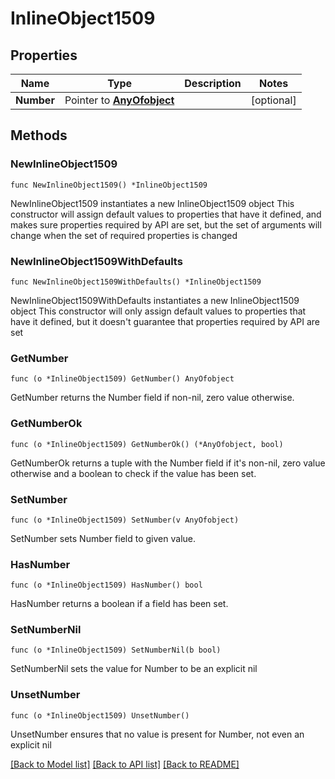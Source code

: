 # InlineObject1509

## Properties

Name | Type | Description | Notes
------------ | ------------- | ------------- | -------------
**Number** | Pointer to [**AnyOfobject**](anyOf&lt;object&gt;.md) |  | [optional] 

## Methods

### NewInlineObject1509

`func NewInlineObject1509() *InlineObject1509`

NewInlineObject1509 instantiates a new InlineObject1509 object
This constructor will assign default values to properties that have it defined,
and makes sure properties required by API are set, but the set of arguments
will change when the set of required properties is changed

### NewInlineObject1509WithDefaults

`func NewInlineObject1509WithDefaults() *InlineObject1509`

NewInlineObject1509WithDefaults instantiates a new InlineObject1509 object
This constructor will only assign default values to properties that have it defined,
but it doesn't guarantee that properties required by API are set

### GetNumber

`func (o *InlineObject1509) GetNumber() AnyOfobject`

GetNumber returns the Number field if non-nil, zero value otherwise.

### GetNumberOk

`func (o *InlineObject1509) GetNumberOk() (*AnyOfobject, bool)`

GetNumberOk returns a tuple with the Number field if it's non-nil, zero value otherwise
and a boolean to check if the value has been set.

### SetNumber

`func (o *InlineObject1509) SetNumber(v AnyOfobject)`

SetNumber sets Number field to given value.

### HasNumber

`func (o *InlineObject1509) HasNumber() bool`

HasNumber returns a boolean if a field has been set.

### SetNumberNil

`func (o *InlineObject1509) SetNumberNil(b bool)`

 SetNumberNil sets the value for Number to be an explicit nil

### UnsetNumber
`func (o *InlineObject1509) UnsetNumber()`

UnsetNumber ensures that no value is present for Number, not even an explicit nil

[[Back to Model list]](../README.md#documentation-for-models) [[Back to API list]](../README.md#documentation-for-api-endpoints) [[Back to README]](../README.md)


